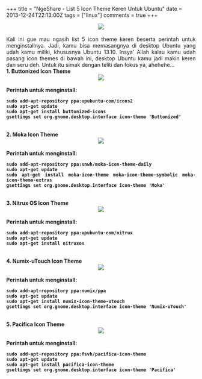 +++
title = "NgeShare - List 5 Icon Theme Keren Untuk Ubuntu"
date = 2013-12-24T22:13:00Z
tags = ["linux"]
comments = true
+++

<center><img border="0" src="https://2.bp.blogspot.com/-BHSFumHqhsk/UrmkMDl-omI/AAAAAAAADqQ/bGV1y1UT6ec/s1600/ubuntu_saucy.jpg" /></center><br />
<div style="text-align: justify">Kali ini gue mau ngasih list 5 icon theme keren beserta perintah untuk menginstallnya. Jadi, kamu bisa memasangnya di desktop Ubuntu yang udah kamu miliki, khususnya Ubuntu 13.10. Insya' Allah kalau kamu udah pasang icon themes di bawah ini, desktop Ubuntu kamu jadi makin keren dan seru deh. Untuk itu simak dengan teliti dan fokus ya, ahehehe...<br />
<b>1. <b>Buttonized Icon Theme</b><br />
<center><img border="0" src="https://1.bp.blogspot.com/-Bx525zB1A0g/Urmb_EGZieI/AAAAAAAADpY/DShFUYGB-E0/s1600/Buttonized.png" /></center><br />
Perintah untuk menginstall:<br />
<pre class="CSS" name="code"><code>sudo add-apt-repository ppa:upubuntu-com/icons2<br />sudo apt-get update<br />sudo apt-get install buttonized-icons<br />gsettings set org.gnome.desktop.interface icon-theme 'Buttonized'</code></pre><br />
<b>2. Moka Icon Theme</b><br />
<center><img border="0" src="https://3.bp.blogspot.com/-o3FIHOd4y-8/UrmdsUEpKpI/AAAAAAAADpk/eAUVLT8fWjg/s1600/moka-preview1.png" /></center><br />
Perintah untuk menginstall:<br />
<pre class="CSS" name="code"><code>sudo add-apt-repository ppa:snwh/moka-icon-theme-daily<br />sudo apt-get update<br />sudo apt-get install moka-icon-theme moka-icon-theme-symbolic moka-icon-theme-extras<br />gsettings set org.gnome.desktop.interface icon-theme 'Moka'</code></pre><br />
<b>3. Nitrux OS Icon Theme</b><br />
<center><img border="0" src="https://1.bp.blogspot.com/-ytzecBP4bcU/Urmfykv0Q3I/AAAAAAAADpw/L1s0u4z6xpQ/s1600/NitruxOSIcons.png" /></center><br />
Perintah untuk menginstall:<br />
<pre class="CSS" name="code"><code>sudo add-apt-repository ppa:upubuntu-com/nitrux<br />sudo apt-get update<br />sudo apt-get install nitruxos</code></pre><br />
<b>4. Numix-uTouch Icon Theme</b><br />
<center><img border="0" src="https://1.bp.blogspot.com/-Kwfu_KPrNJ4/UrmiQSZEMmI/AAAAAAAADp8/_v8iar2jC98/s1600/numix_utouch_style_by_me4oslav-d68rer3.png" /></center><br />
Perintah untuk menginstall:<br />
<pre class="CSS" name="code"><code>sudo add-apt-repository ppa:numix/ppa<br />sudo apt-get update<br />sudo apt-get install numix-icon-theme-utouch<br />gsettings set org.gnome.desktop.interface icon-theme 'Numix-uTouch'</code></pre><br />
<b>5. Pacifica Icon Theme&nbsp;</b><br />
<center><img border="0" src="https://3.bp.blogspot.com/-Zu2rXocWbQU/Urmjur3wpsI/AAAAAAAADqI/R3JtTSwy2c8/s1600/pacifica_icons_by_bokehlicia-d6nn5lb.png" /></center><br />
Perintah untuk menginstall:<br />
<pre class="CSS" name="code"><code>sudo add-apt-repository ppa:fsvh/pacifica-icon-theme<br />sudo apt-get update<br />sudo apt-get install pacifica-icon-theme<br />gsettings set org.gnome.desktop.interface icon-theme 'Pacifica'</code></pre></div>
